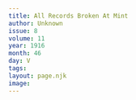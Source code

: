 ```yaml
---
title: All Records Broken At Mint
author: Unknown
issue: 8
volume: 11
year: 1916
month: 46
day: V
tags:
layout: page.njk
image:
---
```

